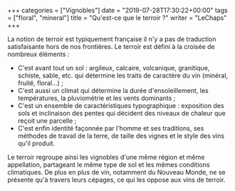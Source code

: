 +++
categories = ["Vignobles"]
date = "2019-07-28T17:30:22+00:00"
tags = ["floral", "mineral"] 
title = "Qu'est-ce que le terroir ?"
writer = "LeChaps"
+++

La notion de terroir est typiquement française il n'y a pas de traduction satisfaisante hors de nos frontières. Le terroir est défini à la croisée de nombreux éléments :

* C'est avant tout un sol : argileux, calcaire, volcanique, granitique, schiste, sable, etc. qui détermine les traits de caractère du vin (minéral, fruité, floral...) ;
* C'est aussi un climat qui détermine la durée d'ensoleillement, les températures, la pluviométrie et les vents dominants ;
* C'est un ensemble de caractéristiques typographique : exposition des sols et inclinaison des pentes qui décident des niveaux de chaleur que reçoit une parcelle ;
* C'est enfin identité façonnée par l'homme et ses traditions, ses méthodes de travail de la terre, de taille des vignes et le style des vins qu'il produit.

Le terroir regroupe ainsi les vignobles d'une même région et même appellation, partageant le même type de sol et les mêmes conditions climatiques. De plus en plus de vin, notamment du Nouveau Monde, ne se présente qu'à travers leurs cépages, ce qui les oppose aux vins de terroir.
